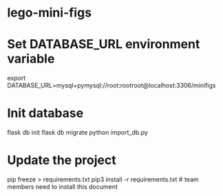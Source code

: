 # lego-mini-figs

# Set DATABASE_URL environment variable

export DATABASE_URL=mysql+pymysql://root:rootroot@localhost:3306/minifigs

# Init database

flask db init
flask db migrate
python import_db.py

# Update the project

pip freeze > requirements.txt
pip3 install -r requirements.txt # team members need to install this document
